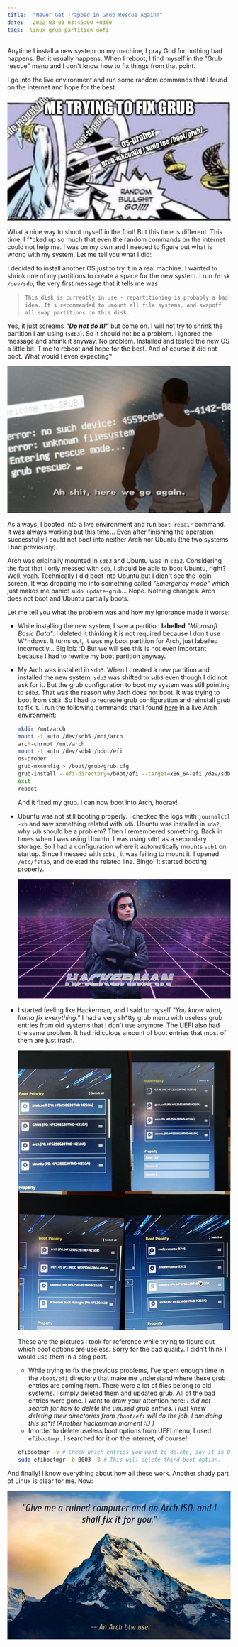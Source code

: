```yaml
---
title:  "Never Get Trapped in Grub Rescue Again!"
date:   2022-03-03 03:46:00 +0300
tags:  linux grub partition uefi
---
```


Anytime I install a new system on my machine, I pray God for nothing bad happens. But it usually happens. When I reboot, I find myself in the "Grub rescue" menu and I don't know how to fix things from that point. 

I go into the live environment and run some random commands that I found on the internet and hope for the best. 

![me trying to fix grub](/assets/images/grub-rescue/random-bullshit.jpg)

What a nice way to shoot myself in the foot! But this time is different. This time, I f\*cked up so much that even the random commands on the internet could not help me. I was on my own and I needed to figure out what is wrong with my system. Let me tell you what I did:

I decided to install another OS just to try it in a real machine. I wanted to shrink one of my partitions to create a space for the new system. I run `fdisk /dev/sdb`, the very first message that it tells me was 
> `This disk is currently in use - repartitioning is probably a bad idea. It's recommended to umount all file systems, and swapoff all swap partitions on this disk.`

Yes, it just screams ***"Do not do it!"*** but come on. I will not try to shrink the partition I am using (`sdb3`). So it should not be a problem. I ignored the message and shrink it anyway. No problem. Installed and tested the new OS a little bit. Time to reboot and hope for the best. And of course it did not boot. What would I even expecting? 

![ah sh\*t here we go again](/assets/images/grub-rescue/cj.png)



As always, I booted into a live environment and run `boot-repair` command. It was always working but this time... Even after finishing the operation successfully I could not boot into neither Arch nor Ubuntu (the two systems I had previously). 

Arch was originally mounted in `sdb3` and Ubuntu was in `sda2`. Considering the fact that I only messed with `sdb`, I should be able to boot Ubuntu, right? Well, yeah. Technically I did boot into Ubuntu but I didn't see the login screen. It was dropping me into something called *"Emergency mode"* which just makes me panic! `sudo update-grub`... Nope. Nothing changes. Arch does not boot and Ubuntu partially boots. 

Let me tell you what the problem was and how my ignorance made it worse:

- While installing the new system, I saw a partition **labelled** *"Microsoft Basic Data"*. I deleted it thinking it is not required because I don't use W\*ndows. It turns out, it was my *boot* partition for Arch, just labelled incorrectly... Big lolz :D But we will see this is not even important because I had to rewrite my boot partition anyway.

- My Arch was installed in `sdb3`. When I created a new partition and installed the new system, `sdb3` was shifted to `sdb5` even though I did not ask for it. But the grub configuration to boot my system was still pointing to `sdb3`. That was the reason why Arch does not boot. It was trying to boot from `sdb3`. So I had to recreate grub configuration and reinstall grub to fix it. I run the following commands that I found [here](https://www.jeremymorgan.com/tutorials/linux/how-to-reinstall-boot-loader-arch-linux/) in a live Arch environment:
  ```bash
  mkdir /mnt/arch
  mount -t auto /dev/sdb5 /mnt/arch
  arch-chroot /mnt/arch
  mount -t auto /dev/sdb4 /boot/efi
  os-prober
  grub-mkconfig > /boot/grub/grub.cfg
  grub-install --efi-directory=/boot/efi --target=x86_64-efi /dev/sdb
  exit
  reboot
  ```

  And it fixed my grub. I can now boot into Arch, hooray! 


- Ubuntu was not still booting properly. I checked the logs with `journalctl -xb` and saw something related with `sdb`. Ubuntu was installed in `sda2`, why `sdb` should be a problem? Then I remembered something. Back in times when I was using Ubuntu, I was using `sdb1` as a secondary storage. So I had a configuration where it automatically mounts `sdb1` on startup. Since I messed with `sdb1` , it was failing to mount it. I opened `/etc/fstab`, and deleted the related line. Bingo! It started booting properly.

  ![i am something of a hackerman myself](/assets/images/grub-rescue/hackerman.jpg) 

- I started feeling like Hackerman, and I said to myself *"You know what, Imma fix everything."* I had a very sh\*tty grub menu with useless grub entries from old systems that I don't use anymore. The UEFI also had the same problem. It had ridiculous amount of boot entries that most of them are just trash.

  ![the pictures i took while trying to figure out which boot options are useless](/assets/images/grub-rescue/shitty-uefi.jpg) 

  These are the pictures I took for reference while trying to figure out which boot options are useless. Sorry for the bad quality. I didn't think I would use them in a blog post. 

  - While trying to fix the previous problems, I've spent enough time in the `/boot/efi` directory that make me understand where these grub entries are coming from. There were a lot of files belong to old systems. I simply deleted them and updated grub. All of the bad entries were gone. I want to draw your attention here: *I did not search for how to delete the unused grub entries. I just knew deleting their directories from `/boot/efi` will do the job. I am doing this sh\*t! (Another hackerman moment :D )*
  - In order to delete useless boot options from UEFI menu, I used `efibootmgr`. I searched for it on the internet, of course!
  ```bash
  efibootmgr -v # Check which entries you want to delete, say it is 0003.
  sudo efibootmgr -b 0003 -B # This will delete third boot option. 
  ```

And finally! I know everything about how all these work. Another shady part of Linux is clear for me. Now: 


![Give me a ruined computer and an Arch ISO, and I shall fix it for you.](/assets/images/grub-rescue/quote.jpg) 

